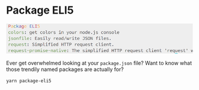 # Package ELI5

![](./package-eli5.png)

Ever get overwhelmed looking at your `package.json` file? Want to know what those trendily named packages are actually for?

```bash
yarn package-eli5
```

